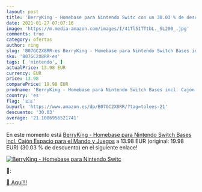 ```yaml
---
layout: post
title: 'BerryKing - Homebase para Nintendo Switc con un 30.03 % de descuento'
date: 2021-01-27 07:07:16
image: 'https://m.media-amazon.com/images/I/41Tl51TTtbL._SL200_.jpg'
comments: true
category: ofertas
author: ring
slug: 'B07GC2X8RR-es BerryKing - Homebase para Nintendo Switch Bases incl....'
sku: 'B07GC2X8RR-es'
tags: [ 'nintendo', ]
actualPrice: 13.98 EUR
currency: EUR
price: 13.98
comparePrice: 19.98 EUR
prodname: 'BerryKing - Homebase para Nintendo Switch Bases incl. Cajón  Espacio para el Mando y Juegos'
country: 'es'
flag: '🇪🇸'
buyurl: 'https://www.amazon.es/dp/B07GC2X8RR/?tag=tolees-21'
descuento: '30.03'
average: '21.1086956521741'
---
```


En este momento está [BerryKing - Homebase para Nintendo Switch Bases incl. Cajón  Espacio para el Mando y Juegos](https://www.amazon.es/dp/B07GC2X8RR/?tag=tolees-21) a 13.98 EUR (original: 19.98 EUR) (30.03 %  de descuento) en el siguiente enlace!

[![BerryKing - Homebase para Nintendo Switc](https://m.media-amazon.com/images/I/41Tl51TTtbL._SL200_.jpg)](https://www.amazon.es/dp/B07GC2X8RR/?tag=tolees-21)

🔎:


[🛒 Aquí!!!](https://www.amazon.es/dp/B07GC2X8RR/?tag=tolees-21)
